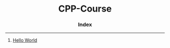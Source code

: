 <h1 align="center">CPP-Course</h1>
<h3 align="center"> Index</h3>
<hr>

1. [Hello World](HelloWorld.cpp)
